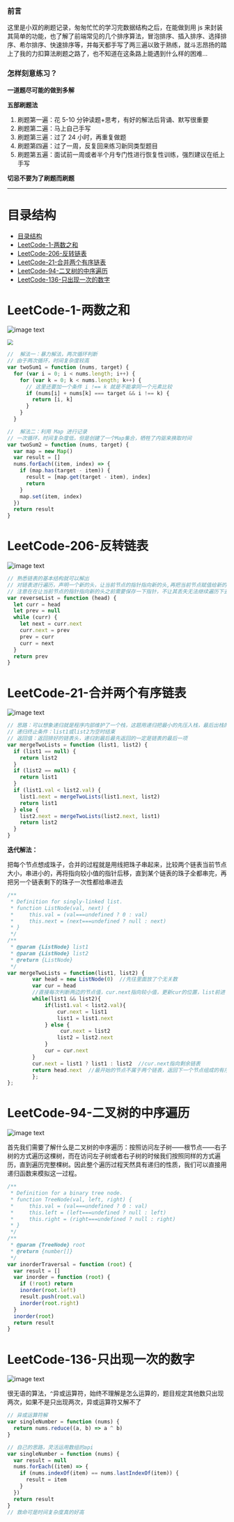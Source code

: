 <!--

 * @Descripttion: 说明
 * @Author: ZXS
 * @Date: 2022-07-29 00:01:33
 * @LastEditors: ZXS
 * @LastEditTime: 2022-08-23 22:34:24
-->

### 前言

这里是小双的刷题记录，匆匆忙忙的学习完数据结构之后，在能做到用 js 来封装其简单的功能，也了解了前端常见的几个排序算法，冒泡排序、插入排序、选择排序、希尔排序、快速排序等，并每天都手写了两三遍以致于熟练，就斗志昂扬的踏上了我的力扣算法刷题之路了，也不知道在这条路上能遇到什么样的困难...

### 怎样刻意练习？

**一道题尽可能的做到多解**

**五部刷题法**

1. 刷题第一遍：花 5-10 分钟读题+思考，有好的解法后背诵、默写很重要
2. 刷题第二遍：马上自己手写
3. 刷题第三遍：过了 24 小时，再重复做题
4. 刷题第四遍：过了一周，反复回来练习新同类型题目
5. 刷题第五遍：面试前一周或者半个月专门性进行恢复性训练，强烈建议在纸上手写

**切忌不要为了刷题而刷题**

---

# 目录结构

- [目录结构](#目录结构)
- [LeetCode-1-两数之和](#leetcode-1-两数之和)
- [LeetCode-206-反转链表](#leetcode-206-反转链表)
- [LeetCode-21-合并两个有序链表](#leetcode-21-合并两个有序链表)
- [LeetCode-94-二叉树的中序遍历](#leetcode-94-二叉树的中序遍历)
- [LeetCode-136-只出现一次的数字](#leetcode-136-只出现一次的数字)

# LeetCode-1-两数之和

![image text](https://gitee.com/zxs5188k/LeetCode/raw/master/images/LeetCode-1-两数之和.png)

<img src="C:\Users\小双哥哥\Desktop\LeetCode刷题记录\LeetCode\images\LeetCode-1-两数之和.png" style="zoom:80%;" />

```js
//  解法一：暴力解法，两次循环判断
// 由于两次循环，时间复杂度较高
var twoSum1 = function (nums, target) {
  for (var i = 0; i < nums.length; i++) {
    for (var k = 0; k < nums.length; k++) {
      // 这里还要加一个条件 i !== k 就是不能拿同一个元素比较
      if (nums[i] + nums[k] === target && i !== k) {
        return [i, k]
      }
    }
  }
```

```js
//  解法二：利用 Map 进行记录
// 一次循环，时间复杂度低，但是创建了一个Map集合，牺牲了内驱来换取时间
var twoSum2 = function (nums, target) {
  var map = new Map()
  var result = []
  nums.forEach((item, index) => {
    if (map.has(target - item)) {
      result = [map.get(target - item), index]
      return
    }
    map.set(item, index)
  })
  return result
}
```

# LeetCode-206-反转链表

![image text](https://gitee.com/zxs5188k/LeetCode/raw/master/images/LeetCode-206-反转链表.png)

```js
// 熟悉链表的基本结构就可以解出
// 对链表进行遍历，声明一个新的头，让当前节点的指针指向新的头,再把当前节点赋值给新的头
// 注意在在让当前节点的指针指向新的头之前需要保存一下指针，不让其丢失无法继续遍历下去
var reverseList = function (head) {
  let curr = head
  let prev = null
  while (curr) {
    let next = curr.next
    curr.next = prev
    prev = curr
    curr = next
  }
  return prev
}
```

# LeetCode-21-合并两个有序链表

![image text](https://gitee.com/zxs5188k/LeetCode/raw/master/images/LeetCode-21-合并两个有序链表.png)

```js
// 思路：可以想象递归就是程序内部维护了一个栈，这题用递归把最小的先压入栈，最后出栈的时候，依次连接在一起就可以了
// 递归终止条件：list1或list2为空时结束
// 返回值：返回排好的链表头，递归到最后最先返回的一定是链表的最后一项
var mergeTwoLists = function (list1, list2) {
  if (list1 == null) {
    return list2
  }
  if (list2 == null) {
    return list1
  }
  if (list1.val < list2.val) {
    list1.next = mergeTwoLists(list1.next, list2)
    return list1
  } else {
    list2.next = mergeTwoLists(list2.next, list1)
    return list2
  }
}
```

**迭代解法：**

把每个节点想成珠子，合并的过程就是用线把珠子串起来，比较两个链表当前节点大小，串进小的，再将指向较小值的指针后移，直到某个链表的珠子全都串完，再把另一个链表剩下的珠子一次性都给串进去

```js
/**
 * Definition for singly-linked list.
 * function ListNode(val, next) {
 *     this.val = (val===undefined ? 0 : val)
 *     this.next = (next===undefined ? null : next)
 * }
 */
/**
 * @param {ListNode} list1
 * @param {ListNode} list2
 * @return {ListNode}
 */
var mergeTwoLists = function(list1, list2) {
        var head = new ListNode(0)  //先往里面放了个无关数
        var cur = head
        //直接每次判断两边的节点值，cur.next指向较小值，更新cur的位置，list前进
        while(list1 && list2){
            if(list1.val < list2.val){
                cur.next = list1
                list1 = list1.next
            } else {
                 cur.next = list2
                list2 = list2.next
            }
            cur = cur.next
        }
        cur.next = list1 ? list1 : list2  //cur.next指向剩余链表
        return head.next  //最开始的节点不属于两个链表，返回下一个节点组成的有序链表
        };
};
```

# LeetCode-94-二叉树的中序遍历

![image text](https://gitee.com/zxs5188k/LeetCode/raw/master/images/LeetCode-94-二叉树的中序遍历.png)

首先我们需要了解什么是二叉树的中序遍历：按照访问左子树——根节点——右子树的方式遍历这棵树，而在访问左子树或者右子树的时候我们按照同样的方式遍历，直到遍历完整棵树。因此整个遍历过程天然具有递归的性质，我们可以直接用递归函数来模拟这一过程。

```js
/**
 * Definition for a binary tree node.
 * function TreeNode(val, left, right) {
 *     this.val = (val===undefined ? 0 : val)
 *     this.left = (left===undefined ? null : left)
 *     this.right = (right===undefined ? null : right)
 * }
 */
/**
 * @param {TreeNode} root
 * @return {number[]}
 */
var inorderTraversal = function (root) {
  var result = []
  var inorder = function (root) {
    if (!root) return
    inorder(root.left)
    result.push(root.val)
    inorder(root.right)
  }
  inorder(root)
  return result
}
```

# LeetCode-136-只出现一次的数字

![image text](https://gitee.com/zxs5188k/LeetCode/raw/master/images/LeetCode-21-只出现一次的数字.png)

很无语的算法，`^`异或运算符，始终不理解是怎么运算的，题目规定其他数只出现两次，如果不是只出现两次，异或运算符又解不了

```js
// 异或运算符解
var singleNumber = function (nums) {
  return nums.reduce((a, b) => a ^ b)
}
```

```js
// 自己的思路，灵活运用数组的api
var singleNumber = function (nums) {
  var result = null
  nums.forEach((item) => {
    if (nums.indexOf(item) == nums.lastIndexOf(item)) {
      result = item
    }
  })
  return result
}
// 救命可是时间复杂度真的好高
```
